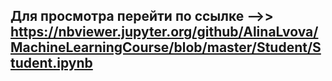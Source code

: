 ## Для просмотра перейти по ссылке -->> https://nbviewer.jupyter.org/github/AlinaLvova/MachineLearningCourse/blob/master/Student/Student.ipynb
